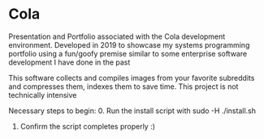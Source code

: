 # Cola
Presentation and Portfolio associated with the Cola development environment. Developed in 2019 to showcase my systems programming portfolio using a fun/goofy premise similar to some enterprise software development I have done in the past

This software collects and compiles images from your favorite subreddits and compresses them, indexes them to save time. This project is not technically intensive 


Necessary steps to begin:
0. Run the install script with sudo -H ./install.sh
1. Confirm the script completes properly :)
